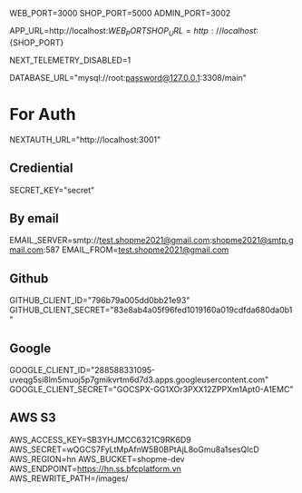 WEB_PORT=3000
SHOP_PORT=5000
ADMIN_PORT=3002

APP_URL=http://localhost:${WEB_PORT}
SHOP_URL=http://localhost:${SHOP_PORT}

NEXT_TELEMETRY_DISABLED=1

DATABASE_URL="mysql://root:password@127.0.0.1:3308/main"

# For Auth
NEXTAUTH_URL="http://localhost:3001"
## Crediential
SECRET_KEY="secret"
## By email
EMAIL_SERVER=smtp://test.shopme2021@gmail.com:shopme2021@smtp.gmail.com:587
EMAIL_FROM=test.shopme2021@gmail.com

## Github
GITHUB_CLIENT_ID="796b79a005dd0bb21e93"
GITHUB_CLIENT_SECRET="83e8ab4a05f96fed1019160a019cdfda680da0b1"

## Google
GOOGLE_CLIENT_ID="288588331095-uveqg5si8lm5muoj5p7gmikvrtm6d7d3.apps.googleusercontent.com"
GOOGLE_CLIENT_SECRET="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"

## AWS S3
AWS_ACCESS_KEY=SB3YHJMCC6321C9RK6D9
AWS_SECRET=wQGCS7FyLtMpAfnW5B0BPtAjL8oGmu8a1sesQlcD
AWS_REGION=hn
AWS_BUCKET=shopme-dev
AWS_ENDPOINT=https://hn.ss.bfcplatform.vn
AWS_REWRITE_PATH=/images/
